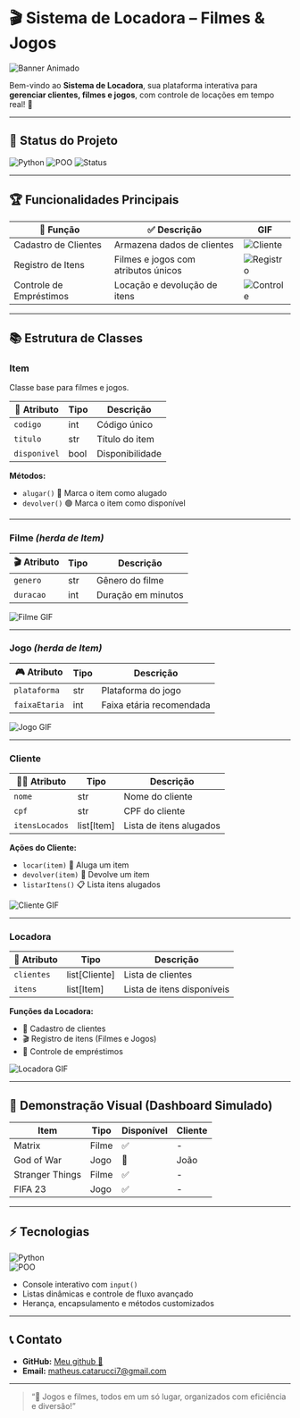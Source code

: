 # 🎬 Sistema de Locadora – Filmes & Jogos

![Banner Animado](https://media.giphy.com/media/3o6ZtpxSZbQRRnwCKQ/giphy.gif)

Bem-vindo ao **Sistema de Locadora**, sua plataforma interativa para **gerenciar clientes, filmes e jogos**, com controle de locações em tempo real! 🚀  

---

## 🌟 Status do Projeto

![Python](https://img.shields.io/badge/Python-3.13-blue?style=for-the-badge&logo=python) 
![POO](https://img.shields.io/badge/POO-Orientada%20a%20Objetos-orange?style=for-the-badge)
![Status](https://img.shields.io/badge/Status-Conclu%C3%ADdo-brightgreen?style=for-the-badge)

---

## 🏆 Funcionalidades Principais

| 🎯 Função | ✅ Descrição | GIF |
| --- | --- | --- |
| Cadastro de Clientes | Armazena dados de clientes | ![Cliente](https://media.giphy.com/media/l41lFw057lAJQMwg0/giphy.gif) |
| Registro de Itens | Filmes e jogos com atributos únicos | ![Registro](https://media.giphy.com/media/l0MYt5jPR6QX5pnqM/giphy.gif) |
| Controle de Empréstimos | Locação e devolução de itens | ![Controle](https://media.giphy.com/media/3o7TKtnuHOHHUjR38Y/giphy.gif) |

---

## 📚 Estrutura de Classes

### **Item**
Classe base para filmes e jogos.  

| 📝 Atributo | Tipo | Descrição |
| --- | --- | --- |
| `codigo` | int | Código único |
| `titulo` | str | Título do item |
| `disponivel` | bool | Disponibilidade |

**Métodos:**  
- `alugar()` 🔴 Marca o item como alugado  
- `devolver()` 🟢 Marca o item como disponível  

---

### **Filme** *(herda de Item)*

| 🎬 Atributo | Tipo | Descrição |
| --- | --- | --- |
| `genero` | str | Gênero do filme |
| `duracao` | int | Duração em minutos |

![Filme GIF](https://media.giphy.com/media/3o6Zt481isNVuQI1l6/giphy.gif)

---

### **Jogo** *(herda de Item)*

| 🎮 Atributo | Tipo | Descrição |
| --- | --- | --- |
| `plataforma` | str | Plataforma do jogo |
| `faixaEtaria` | int | Faixa etária recomendada |

![Jogo GIF](https://media.giphy.com/media/l0HlSNOxJB956qwfK/giphy.gif)

---

### **Cliente**

| 🧑‍💼 Atributo | Tipo | Descrição |
| --- | --- | --- |
| `nome` | str | Nome do cliente |
| `cpf` | str | CPF do cliente |
| `itensLocados` | list[Item] | Lista de itens alugados |

**Ações do Cliente:**  
- `locar(item)` 🎯 Aluga um item  
- `devolver(item)` 🔄 Devolve um item  
- `listarItens()` 📋 Lista itens alugados  

![Cliente GIF](https://media.giphy.com/media/l41lFw057lAJQMwg0/giphy.gif)

---

### **Locadora**

| 🏢 Atributo | Tipo | Descrição |
| --- | --- | --- |
| `clientes` | list[Cliente] | Lista de clientes |
| `itens` | list[Item] | Lista de itens disponíveis |

**Funções da Locadora:**  
- 📝 Cadastro de clientes  
- 🎬 Registro de itens (Filmes e Jogos)  
- 🔄 Controle de empréstimos  

![Locadora GIF](https://media.giphy.com/media/l0MYt5jPR6QX5pnqM/giphy.gif)

---

## 🎨 Demonstração Visual (Dashboard Simulado)

| Item | Tipo | Disponível | Cliente |
| --- | --- | --- | --- |
| Matrix | Filme | ✅ | - |
| God of War | Jogo | 🔴 | João |
| Stranger Things | Filme | ✅ | - |
| FIFA 23 | Jogo | ✅ | - |

---

## ⚡ Tecnologias

![Python](https://img.shields.io/badge/Python-3.13-blue?style=for-the-badge&logo=python)  
![POO](https://img.shields.io/badge/POO-Orientada%20a%20Objetos-orange?style=for-the-badge)  

- Console interativo com `input()`  
- Listas dinâmicas e controle de fluxo avançado  
- Herança, encapsulamento e métodos customizados  

---

## 📞 Contato

- **GitHub:** [Meu github 🤩](https://github.com/MatheusCatarucci/Locadora)  
- **Email:** matheus.catarucci7@gmail.com  

---

> “🎥 Jogos e filmes, todos em um só lugar, organizados com eficiência e diversão!”
